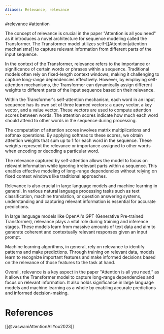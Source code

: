 ```yaml
---
Aliases: Relevance, relevance
---
```

#relevance #attention

The concept of relevance is crucial in the paper "Attention is all you need" as it introduces a novel architecture for sequence modeling called the Transformer. The Transformer model utilizes self-[[Attention|attention mechanisms]] to capture relevant information from different parts of the input sequence.

In the context of the Transformer, relevance refers to the importance or significance of certain words or phrases within a sequence. Traditional models often rely on fixed-length context windows, making it challenging to capture long-range dependencies effectively. However, by employing self-attention mechanisms, the Transformer can dynamically assign different weights to different parts of the input sequence based on their relevance.

Within the Transformer's self-attention mechanism, each word in an input sequence has its own set of three learned vectors: a query vector, a key vector, and a value vector. These vectors are used to compute attention scores between words. The attention scores indicate how much each word should attend to other words in the sequence during processing.

The computation of attention scores involves matrix multiplications and softmax operations. By applying softmax to these scores, we obtain attention weights that sum up to 1 for each word in the sequence. These weights represent the relevance or importance assigned to other words when encoding or decoding a particular word.

The relevance captured by self-attention allows the model to focus on relevant information while ignoring irrelevant parts within a sequence. This enables effective modeling of long-range dependencies without relying on fixed context windows like traditional approaches.

Relevance is also crucial in large language models and machine learning in general. In various natural language processing tasks such as text classification, machine translation, or question answering systems, understanding and capturing relevant information is essential for accurate predictions.

In large language models like OpenAI's GPT (Generative Pre-trained Transformer), relevance plays a vital role during training and inference stages. These models learn from massive amounts of text data and aim to generate coherent and contextually relevant responses given an input prompt.

Machine learning algorithms, in general, rely on relevance to identify patterns and make predictions. Through training on relevant data, models learn to recognize important features and make informed decisions based on the relevance of those features to the task at hand.

Overall, relevance is a key aspect in the paper "Attention is all you need," as it allows the Transformer model to capture long-range dependencies and focus on relevant information. It also holds significance in large language models and machine learning as a whole by enabling accurate predictions and informed decision-making.


# References

[[@vaswaniAttentionAllYou2023]]